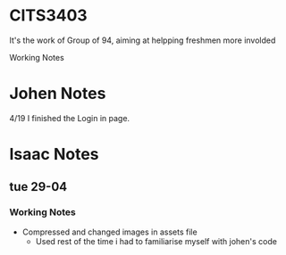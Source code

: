 # CITS3403
It's the work of Group of 94, aiming at helpping freshmen more involded

Working Notes

# Johen Notes
4/19
I finished the Login in page.

# Isaac Notes
## tue 29-04

### Working Notes
- Compressed and changed images in assets file
  - Used rest of the time i had to familiarise myself with johen's code
